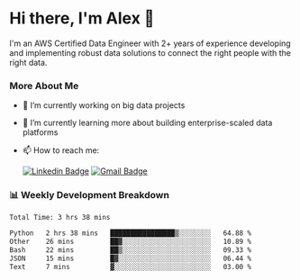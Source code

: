 # Hi there, I'm Alex  👋

I'm an AWS Certified Data Engineer with 2+ years of experience developing and implementing robust data solutions to connect the right people with the right data. 

### More About Me

- 🔭 I’m currently working on big data projects
- 🌱 I’m currently learning more about building enterprise-scaled data platforms
- 📫 How to reach me:

  [![Linkedin Badge](https://img.shields.io/badge/LinkedIn-0077B5?style=for-the-badge&logo=linkedin&logoColor=white)](https://www.linkedin.com/in/itsalexchen) [![Gmail Badge](https://img.shields.io/badge/Gmail-D14836?style=for-the-badge&logo=gmail&logoColor=white)](mailto:itsalexchen@gmail.com)




### 📊 Weekly Development Breakdown
<!--START_SECTION:waka-->

```txt
Total Time: 3 hrs 38 mins

Python   2 hrs 38 mins   ████████████████▒░░░░░░░░   64.88 %
Other    26 mins         ██▓░░░░░░░░░░░░░░░░░░░░░░   10.89 %
Bash     22 mins         ██▒░░░░░░░░░░░░░░░░░░░░░░   09.33 %
JSON     15 mins         █▓░░░░░░░░░░░░░░░░░░░░░░░   06.44 %
Text     7 mins          ▓░░░░░░░░░░░░░░░░░░░░░░░░   03.00 %
```

<!--END_SECTION:waka-->
